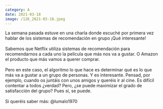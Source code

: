 ```yaml
--- 
category: A 
date: 2021-03-18 
image: /126_2021-03-18.jpeg 
--- 
```


La semana pasada estuve en una charla donde escuché por primera vez hablar de los sistemas de recomendación en grupo ¡Qué interesante!<br><br>Sabemos que Netflix utiliza sistemas de recomendación para recomendarnos a cada uno la película que más nos va a gustar. O Amazon el producto que más vamos a querer comprar. <br><br>Pero en este caso, el algoritmo lo que hace es determinar qué es lo que más va a gustar a un grupo de personas. Y es interesante. Pensad, por ejemplo, cuando os juntáis con unos amigos y queréis ir al cine. Es difícil contentar a todos ¿verdad? Pero, ¿se puede maximizar el grado de satisfacción del grupo? Pues sí, se puede. <br><br>Si queréis saber más: @lumalo1970